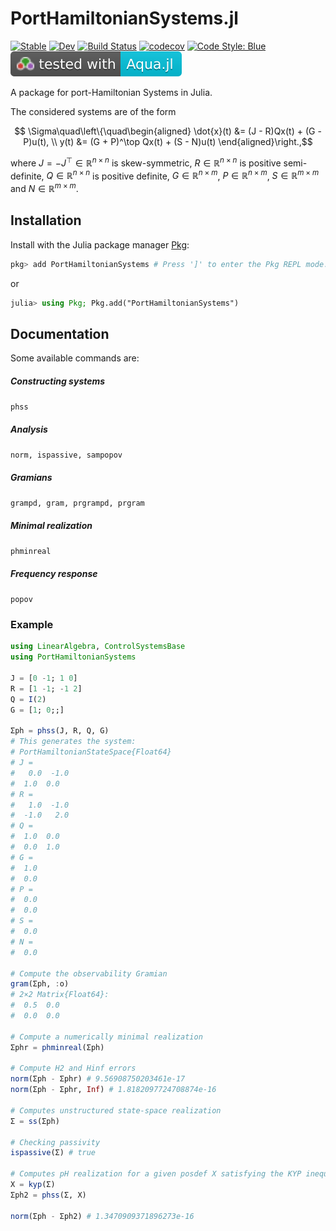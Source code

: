 # PortHamiltonianSystems.jl

[![Stable](https://img.shields.io/badge/docs-stable-blue.svg)](https://Jonas-Nicodemus.github.io/PortHamiltonianSystems.jl/stable/)
[![Dev](https://img.shields.io/badge/docs-dev-blue.svg)](https://Jonas-Nicodemus.github.io/PortHamiltonianSystems.jl/dev/)
[![Build Status](https://github.com/Jonas-Nicodemus/PortHamiltonianSystems.jl/actions/workflows/CI.yml/badge.svg?branch=main)](https://github.com/Jonas-Nicodemus/PortHamiltonianSystems.jl/actions/workflows/CI.yml?query=branch%3Amain)
[![codecov](https://codecov.io/gh/jonas-nicodemus/PortHamiltonianSystems.jl/graph/badge.svg?token=7CZQ640M8K)](https://codecov.io/gh/jonas-nicodemus/PortHamiltonianSystems.jl)
[![Code Style: Blue](https://img.shields.io/badge/code%20style-blue-4495d1.svg)](https://github.com/invenia/BlueStyle)
[![Aqua QA](https://raw.githubusercontent.com/JuliaTesting/Aqua.jl/master/badge.svg)](https://github.com/JuliaTesting/Aqua.jl)

A package for port-Hamiltonian Systems in Julia.

The considered systems are of the form

```math
    \Sigma\quad\left\{\quad\begin{aligned}
        \dot{x}(t) &= (J - R)Qx(t) + (G - P)u(t), \\
        y(t) &= (G + P)^\top Qx(t) + (S - N)u(t)
    \end{aligned}\right.,
```
where $J=-J^\top\in \mathbb{R}^{n\times n}$ is skew-symmetric, $R\in \mathbb{R}^{n\times n}$ is positive semi-definite, $Q\in \mathbb{R}^{n\times n}$ is positive definite, $G\in \mathbb{R}^{n\times m}$, $P\in \mathbb{R}^{n\times m}$, $S\in \mathbb{R}^{m\times m}$ and $N\in \mathbb{R}^{m\times m}$.

## Installation

Install with the Julia package manager [Pkg](https://pkgdocs.julialang.org/):
```julia
pkg> add PortHamiltonianSystems # Press ']' to enter the Pkg REPL mode.
```
or
```julia
julia> using Pkg; Pkg.add("PortHamiltonianSystems")
```

## Documentation

Some available commands are:
##### Constructing systems
`phss`
##### Analysis
`norm, ispassive, sampopov`
##### Gramians
`grampd, gram, prgrampd, prgram`
##### Minimal realization
`phminreal`
##### Frequency response
`popov`

### Example

```julia
using LinearAlgebra, ControlSystemsBase
using PortHamiltonianSystems

J = [0 -1; 1 0]
R = [1 -1; -1 2]
Q = I(2)
G = [1; 0;;]

Σph = phss(J, R, Q, G)
# This generates the system:
# PortHamiltonianStateSpace{Float64}
# J = 
#   0.0  -1.0
#  1.0  0.0
# R = 
#   1.0  -1.0
#  -1.0   2.0
# Q = 
#  1.0  0.0
#  0.0  1.0
# G = 
#  1.0
#  0.0
# P = 
#  0.0
#  0.0
# S = 
#  0.0
# N = 
#  0.0

# Compute the observability Gramian
gram(Σph, :o)
# 2×2 Matrix{Float64}:
#  0.5  0.0
#  0.0  0.0

# Compute a numerically minimal realization
Σphr = phminreal(Σph)

# Compute H2 and Hinf errors
norm(Σph - Σphr) # 9.56908750203461e-17
norm(Σph - Σphr, Inf) # 1.8182097724708874e-16

# Computes unstructured state-space realization
Σ = ss(Σph)

# Checking passivity
ispassive(Σ) # true

# Computes pH realization for a given posdef X satisfying the KYP inequality 
X = kyp(Σ)
Σph2 = phss(Σ, X)

norm(Σph - Σph2) # 1.3470909371896273e-16
```
